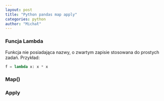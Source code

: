 ```yaml
---
layout: post
title: "Python pandas map apply"
categories: python
author: "Michał"
---
```



### Funcja Lambda
Funkcja nie posiadająca nazwy, o zwartym zapisie stosowana do prostych zadań. Przykład:

```python
f = lambda x: x * x 
```

### Map()


### Apply






